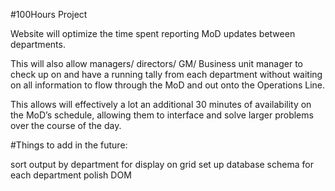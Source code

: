 #100Hours Project

Website will optimize the time spent reporting MoD updates between departments.

This will also allow managers/ directors/ GM/ Business unit manager to check up on and have a running tally from each department without waiting on all information to flow through the MoD and out onto the Operations Line.

This allows will effectively a lot an additional 30 minutes of availability on the MoD’s schedule, allowing them to interface and solve larger problems over the course of the day.


#Things to add in the future:

sort output by department for display on grid
set up database schema for each department
polish DOM

